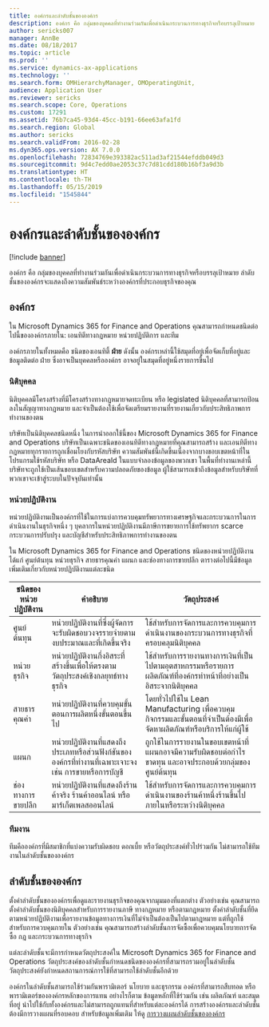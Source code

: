 ```yaml
---
title: องค์กรและลำดับชั้นขององค์กร
description: องค์กร คือ กลุ่มของบุคคลที่ทำงานร่วมกันเพื่อดำเนินกระบวนการทางธุรกิจหรือบรรลุเป้าหมาย  ลำดับชั้นขององค์กรจะแสดงถึงความสัมพันธ์ระหว่างองค์กรที่ประกอบธุรกิจของคุณ
author: sericks007
manager: AnnBe
ms.date: 08/18/2017
ms.topic: article
ms.prod: ''
ms.service: dynamics-ax-applications
ms.technology: ''
ms.search.form: OMHierarchyManager, OMOperatingUnit,
audience: Application User
ms.reviewer: sericks
ms.search.scope: Core, Operations
ms.custom: 17291
ms.assetid: 76b7ca45-93d4-45cc-b191-66ee63afa1fd
ms.search.region: Global
ms.author: sericks
ms.search.validFrom: 2016-02-28
ms.dyn365.ops.version: AX 7.0.0
ms.openlocfilehash: 72834769e393382ac511ad3af21544efddb049d3
ms.sourcegitcommit: 9d4c7edd0ae2053c37c7d81cdd180b16bf3a9d3b
ms.translationtype: HT
ms.contentlocale: th-TH
ms.lasthandoff: 05/15/2019
ms.locfileid: "1545844"
---
```

# <a name="organizations-and-organizational-hierarchies"></a>องค์กรและลำดับชั้นขององค์กร

[!include [banner](../includes/banner.md)]

องค์กร คือ กลุ่มของบุคคลที่ทำงานร่วมกันเพื่อดำเนินกระบวนการทางธุรกิจหรือบรรลุเป้าหมาย  ลำดับชั้นขององค์กรจะแสดงถึงความสัมพันธ์ระหว่างองค์กรที่ประกอบธุรกิจของคุณ

## <a name="organizations"></a>องค์กร

ใน Microsoft Dynamics 365 for Finance and Operations คุณสามารถกำหนดชนิดต่อไปนี้ขององค์กรภายใน: เอนทิตีทางกฎหมาย หน่วยปฏิบัติการ และทีม

องค์กรภายในทั้งหมดคือ ชนิดของเอนทิตี้ **ฝ่าย** ดังนั้น องค์กรเหล่านี้ใช้สมุดที่อยู่เพื่อจัดเก็บที่อยู่และข้อมูลติดต่อ ฝ่าย ซึ่งอาจเป็นบุคคลหรือองค์กร อาจอยู่ในสมุดที่อยู่หนึ่งรายการขึ้นไป

### <a name="legal-entities"></a>นิติบุคคล

นิติบุคคลมีโครงสร้างที่มีโครงสร้างทางกฎหมายจดทะเบียน หรือ legislated นิติบุคคลที่สามารถป้อนลงในสัญญาทางกฎหมาย และจำเป็นต้องใช้เพื่อจัดเตรียมรายงานที่รายงานเกี่ยวกับประสิทธิภาพการทำงานของตน

บริษัทเป็นนิติบุคคลชนิดหนึ่ง  ในการนำออกใช้นี้ของ Microsoft Dynamics 365 for Finance and Operations บริษัทเป็นเฉพาะชนิดของเอนทิตีทางกฎหมายที่คุณสามารถสร้าง และเอนทิตีทางกฎหมายทุกรายการถูกเชื่อมโยงกับรหัสบริษัท ความสัมพันธ์นี้เกิดขึ้นเนื่องจากบางขอบเขตหน้าที่ในโปรแกรมใช้รหัสบริษัท หรือ DataAreaId ในแบบจำลองข้อมูลของพวกเขา ในพื้นที่ทำงานเหล่านี้ บริษัทจะถูกใช้เป็นเส้นขอบเขตสำหรับความปลอดภัยของข้อมูล ผู้ใช้สามารถเข้าถึงข้อมูลสำหรับบริษัทที่พวกเขาจะเข้าสู่ระบบในปัจจุบันเท่านั้น

### <a name="operating-units"></a>หน่วยปฏิบัติงาน

หน่วยปฏิบัติงานเป็นองค์กรที่ใช้ในการแบ่งการควบคุมทรัพยากรทางเศรษฐกิจและกระบวนการในการดำเนินงานในธุรกิจหนึ่ง ๆ บุคลากรในหน่วยปฏิบัติงานมีภาษีการขยายการใช้ทรัพยากร scarce กระบวนการปรับปรุง และบัญชีสำหรับประสิทธิภาพการทำงานของตน

ใน Microsoft Dynamics 365 for Finance and Operations ชนิดของหน่วยปฏิบัติงาน ได้แก่ ศูนย์ต้นทุน หน่วยธุรกิจ สายธารคุณค่า แผนก และช่องทางการขายปลีก  ตารางต่อไปนี้มีข้อมูลเพิ่มเติมเกี่ยวกับหน่วยปฏิบัติงานแต่ละชนิด

| ชนิดของหน่วยปฏิบัติงาน | คำอธิบาย | วัตถุประสงค์ |
|---------------------|-------------|---------|
| ศูนย์ต้นทุน         | หน่วยปฏิบัติงานที่ซึ่งผู้จัดการจะรับผิดชอบวงจรรายจ่ายตามงบประมาณและที่เกิดขึ้นจริง | ใช้สำหรับการจัดการและการควบคุมการดำเนินงานของกระบวนการทางธุรกิจที่ครอบคลุมนิติบุคคล |
| หน่วยธุรกิจ       | หน่วยปฏิบัติงานกึ่งอิสระที่สร้างขึ้นเพื่อให้ตรงตามวัตถุประสงค์เชิงกลยุทธ์ทางธุรกิจ | ใช้สำหรับการรายงานทางการเงินที่เป็นไปตามอุตสาหกรรมหรือรายการผลิตภัณฑ์ที่องค์กรทำหน้าที่อย่างเป็นอิสระจากนิติบุคคล |
| สายธารคุณค่า        | หน่วยปฏิบัติงานที่ควบคุมขั้นตอนการผลิตหนึ่งขั้นตอนขึ้นไป | โดยทั่วไปใช้ใน Lean Manufacturing เพื่อควบคุมกิจกรรมและขั้นตอนที่จำเป็นต้องมีเพื่อจัดหาผลิตภัณฑ์หรือบริการให้แก่ผู้ใช้ |
| แผนก          | หน่วยปฏิบัติงานที่แสดงถึงประเภทหรือส่วนฟังก์ชันขององค์กรที่ทำงานที่เฉพาะเจาะจง เช่น การขายหรือการบัญชี | ถูกใช้ในการรายงานในขอบเขตหน้าที่ แผนกอาจมีความรับผิดชอบต่อกำไรขาดทุน และอาจประกอบด้วยกลุ่มของศูนย์ต้นทุน |
| ช่องทางการขายปลีก      | หน่วยปฏิบัติงานที่แสดงถึงร้านค้าจริง ร้านค้าออนไลน์ หรือมาร์เก็ตเพลสออนไลน์ | ใช้สำหรับการจัดการและการควบคุมการดำเนินงานของร้านค้าหนึ่งร้านขึ้นไปภายในหรือระหว่างนิติบุคคล |

### <a name="teams"></a>ทีมงาน

ทีมคือองค์กรที่มีสมาชิกที่แบ่งความรับผิดชอบ ดอกเบี้ย หรือวัตถุประสงค์ทั่วไปร่วมกัน ไม่สามารถใช้ทีมงานในลำดับชั้นขององค์กร

## <a name="organizational-hierarchies"></a>ลำดับชั้นขององค์กร

ตั้งค่าลำดับชั้นขององค์กรเพื่อดูและรายงานธุรกิจของคุณจากมุมมองที่แตกต่าง ตัวอย่างเช่น คุณสามารถตั้งค่าลำดับชั้นของนิติบุคคลสำหรับการรายงานภาษี ทางกฎหมาย หรือตามกฎหมาย ตั้งค่าลำดับชั้นที่ยึดตามหน่วยปฏิบัติงานเพื่อรายงานข้อมูลทางการเงินที่ไม่จำเป็นต้องเป็นไปตามกฎหมาย แต่ที่ถูกใช้สำหรับการควบคุมภายใน ตัวอย่างเช่น คุณสามารถสร้างลำดับชั้นการจัดซื้อเพื่อควบคุมนโยบายการจัดซื้อ กฎ และกระบวนการทางธุรกิจ

แต่ละลำดับชั้นจะมีการกำหนดวัตถุประสงค์ใน Microsoft Dynamics 365 for Finance and Operations  วัตถุประสงค์ของลำดับชั้นกำหนดชนิดขององค์กรที่สามารถรวมอยู่ในลำดับชั้น วัตถุประสงค์ยังกำหนดสถานการณ์การใช้ที่สามารถใช้ลำดับชั้นอีกด้วย

องค์กรในลำดับชั้นสามารถใช้ร่วมกันพารามิเตอร์ นโยบาย และธุรกรรม องค์กรที่สามารถสืบทอด หรือพารามิเตอร์ขององค์กรหลักของการแทน อย่างไรก็ตาม ข้อมูลหลักที่ใช้ร่วมกัน เช่น ผลิตภัณฑ์ และสมุดที่อยู่ นำไปใช้กับทั้งองค์กรและไม่สามารถถูกแทนที่สำหรับแต่ละองค์กรได้ การสร้างองค์กรและลำดับชั้นต้องมีการวางแผนที่รอบคอบ สำหรับข้อมูลเพิ่มเติม ให้ดู [การวางแผนลำดับชั้นขององค์กร](plan-organizational-hierarchy.md)
